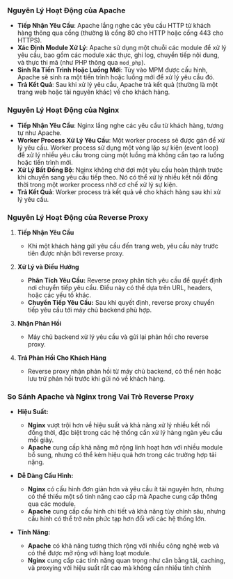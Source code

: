 ﻿### Nguyên Lý Hoạt Động của Apache
-   **Tiếp Nhận Yêu Cầu**: Apache lắng nghe các yêu cầu HTTP từ khách hàng thông qua cổng (thường là cổng 80 cho HTTP hoặc cổng 443 cho HTTPS).
-   **Xác Định Module Xử Lý**: Apache sử dụng một chuỗi các module để xử lý yêu cầu, bao gồm các module xác thực, ghi log, chuyển tiếp nội dung, và thực thi mã (như PHP thông qua `mod_php`).
-   **Sinh Ra Tiến Trình Hoặc Luồng Mới**: Tùy vào MPM được cấu hình, Apache sẽ sinh ra một tiến trình hoặc luồng mới để xử lý yêu cầu đó.
-   **Trả Kết Quả**: Sau khi xử lý yêu cầu, Apache trả kết quả (thường là một trang web hoặc tài nguyên khác) về cho khách hàng.
### Nguyên Lý Hoạt Động của Nginx


-   **Tiếp Nhận Yêu Cầu**: Nginx lắng nghe các yêu cầu từ khách hàng, tương tự như Apache.
-   **Worker Process Xử Lý Yêu Cầu**: Một worker process sẽ được gán để xử lý yêu cầu. Worker process sử dụng một vòng lặp sự kiện (event loop) để xử lý nhiều yêu cầu trong cùng một luồng mà không cần tạo ra luồng hoặc tiến trình mới.
-   **Xử Lý Bất Đồng Bộ**: Nginx không chờ đợi một yêu cầu hoàn thành trước khi chuyển sang yêu cầu tiếp theo. Nó có thể xử lý nhiều kết nối đồng thời trong một worker process nhờ cơ chế xử lý sự kiện.
-   **Trả Kết Quả**: Worker process trả kết quả về cho khách hàng sau khi xử lý yêu cầu.

### **Nguyên Lý Hoạt Động của Reverse Proxy**

1.  **Tiếp Nhận Yêu Cầu**
    
    -   Khi một khách hàng gửi yêu cầu đến trang web, yêu cầu này trước tiên được nhận bởi reverse proxy.
2.  **Xử Lý và Điều Hướng**
    
    -   **Phân Tích Yêu Cầu:** Reverse proxy phân tích yêu cầu để quyết định nơi chuyển tiếp yêu cầu. Điều này có thể dựa trên URL, headers, hoặc các yếu tố khác.
    -   **Chuyển Tiếp Yêu Cầu:** Sau khi quyết định, reverse proxy chuyển tiếp yêu cầu tới máy chủ backend phù hợp.
3.  **Nhận Phản Hồi**
    
    -   Máy chủ backend xử lý yêu cầu và gửi lại phản hồi cho reverse proxy.
4.  **Trả Phản Hồi Cho Khách Hàng**
    
    -   Reverse proxy nhận phản hồi từ máy chủ backend, có thể nén hoặc lưu trữ phản hồi trước khi gửi nó về khách hàng.
   
 ### **So Sánh Apache và Nginx trong Vai Trò Reverse Proxy**

-   **Hiệu Suất:**
    
    -   **Nginx** vượt trội hơn về hiệu suất và khả năng xử lý nhiều kết nối đồng thời, đặc biệt trong các hệ thống cần xử lý hàng ngàn yêu cầu mỗi giây.
    -   **Apache** cung cấp khả năng mở rộng linh hoạt hơn với nhiều module bổ sung, nhưng có thể kém hiệu quả hơn trong các trường hợp tải nặng.
-   **Dễ Dàng Cấu Hình:**
    
    -   **Nginx** có cấu hình đơn giản hơn và yêu cầu ít tài nguyên hơn, nhưng có thể thiếu một số tính năng cao cấp mà Apache cung cấp thông qua các module.
    -   **Apache** cung cấp cấu hình chi tiết và khả năng tùy chỉnh sâu, nhưng cấu hình có thể trở nên phức tạp hơn đối với các hệ thống lớn.
-   **Tính Năng:**
    
    -   **Apache** có khả năng tương thích rộng với nhiều công nghệ web và có thể được mở rộng với hàng loạt module.
    -   **Nginx** cung cấp các tính năng quan trọng như cân bằng tải, caching, và proxying với hiệu suất rất cao mà không cần nhiều tinh chỉnh
